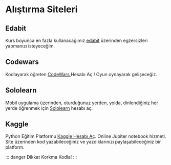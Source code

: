# Alıştırma Siteleri

## Edabit

Kurs boyunca en fazla kullanacağımız [edabit](https://edabit.com/challenges) üzerinden egzersizleri yapmanızı isteyeceğim.

## Codewars

Kodlayarak öğreten <a href="//www.codewars.com/r/VHz6ew" target="_blank" rel="noreferrer">CodeWars </a>Hesabı Aç ! Oyun oynayarak gelişeceğiz.

## Sololearn

Mobil uygulama üzerinden, oturduğunuz yerden, yolda,  dinlendiğiniz her yerde öğrenmek için [Sololearn](https://sololearn.onelink.me/MfgO/b2lvn69x) hesabı aç.

## Kaggle

Python Eğitim Platformu [Kaggle Hesabı Aç](https://www.kaggle.com/learn). Online Jupiter notebook hizmeti. Site üzerinden kod yazabileceğiniz ve yazdıklarınızı paylaşabileceğiniz bir platform.

::: danger Dikkat
Korkma Kodla!
:::